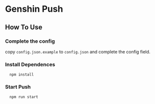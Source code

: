 # Genshin Push

## How To Use

### Complete the config

copy `config.json.example` to `config.json` and complete the config field.

### Install Dependences
```
  npm install
```

### Start Push
```
  npm run start
```